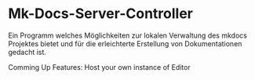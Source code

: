 # Mk-Docs-Server-Controller
Ein Programm welches Möglichkeiten zur lokalen Verwaltung des mkdocs Projektes bietet und für die erleichterte Erstellung von Dokumentationen gedacht ist.

Comming Up Features:
Host your own instance of Editor
